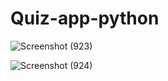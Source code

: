 # Quiz-app-python
![Screenshot (923)](https://github.com/nabinchakraborty/Quiz-app-python/assets/83083709/bd8cdebf-ae51-44d9-87bd-327977023d94)

![Screenshot (924)](https://github.com/nabinchakraborty/Quiz-app-python/assets/83083709/e7978826-06d1-4a9c-92c0-d0d17b2556a1)
